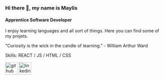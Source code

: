 ### Hi there 👋, my name is Maylis

#### Apprentice Software Developer
I enjoy learning languages and all sort of things.
Here you can find some of my projets.

"Curiosity is the wick in the candle of learning." - William Arthur Ward

Skills: REACT / JS / HTML / CSS



[<img src='https://cdn.jsdelivr.net/npm/simple-icons@3.0.1/icons/github.svg' alt='github' height='40'>](https://github.com/MaylisAmt)  [<img src='https://cdn.jsdelivr.net/npm/simple-icons@3.0.1/icons/linkedin.svg' alt='linkedin' height='40'>](https://www.linkedin.com/in/maylis-ametowoglo/)  



